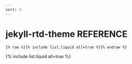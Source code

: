 ```yaml
---
sort: 3
---
```


# jekyll-rtd-theme REFERENCE

```
{% raw %}{% include list.liquid all=true %}{% endraw %}
```

{% include list.liquid all=true %}
